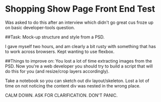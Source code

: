 # Shopping Show Page Front End Test

Was asked to do this after an interview which didn't go great cus froze up on basic developer-tools question.

##Task:
Mock-up structure and style from a PSD. 

I gave myself two hours, and am clearly a bit rusty with something that has to work across browsers. Kept wanting to use flexbox. 


##Things to improve on:
You lost a lot of time extracting images from the PSD. Now you're a web developer you should try to build a script that will do this for you (and resize/crop layers accordingly). 

Take a notebook so you can sketch out div layout/skeleton. Lost a lot of time on not noticing the content div was nested in the wrong place. 

CALM DOWN. ASK FOR CLARIFICATION. DON'T PANIC. 
